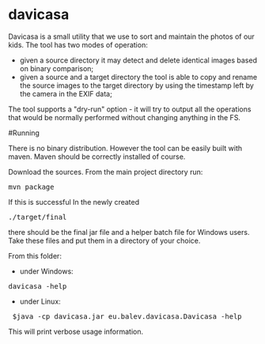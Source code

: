 # davicasa

Davicasa is a small utility that we use to sort and maintain the photos of our kids. The tool has two modes of operation:

- given a source directory it may detect and delete identical images based on binary comparison;
- given a source and a target directory the tool is able to copy and rename the source images to the target directory by using the timestamp left by the camera in the EXIF data;

The tool supports a "dry-run" option - it will try to output all the operations that would be normally performed without changing anything in the FS. 

#Running

There is no binary distribution. However the tool can be easily built with maven. Maven should be correctly installed of course. 

Download the sources. From the main project directory run:

<pre>mvn package</pre>

If this is successful In the newly created <pre>./target/final</pre> there should be the final jar file and a helper batch file for Windows users. Take these files and put them in a directory of your choice.

From this folder:

- under Windows:

<pre>davicasa -help</pre>

- under Linux:

<pre> $java -cp davicasa.jar eu.balev.davicasa.Davicasa -help</pre>

This will print verbose usage information.



